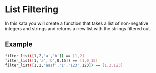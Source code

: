 # List Filtering

In this kata you will create a function that takes a list of non-negative integers and strings and returns a new list with the strings filtered out.

## Example

```bash
filter_list([1,2,'a','b']) == [1,2]
filter_list([1,'a','b',0,15]) == [1,0,15]
filter_list([1,2,'aasf','1','123',123]) == [1,2,123]
```
